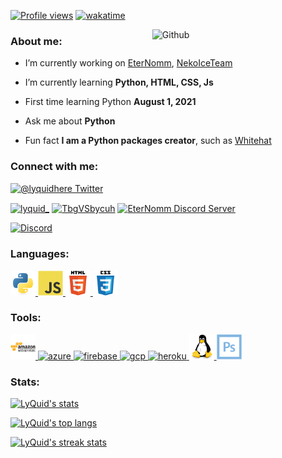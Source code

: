 [![Profile views](https://komarev.com/ghpvc/?username=lyquid12&label=Profile%20Views&color=00ff6e&style=flat)](https://github.com/LyQuid12)
[![wakatime](https://wakatime.com/badge/user/009964de-2c20-442b-a973-095ac50ab692.svg)](https://wakatime.com/@009964de-2c20-442b-a973-095ac50ab692)

<img width="55%" align="right" alt="Github" src="https://raw.githubusercontent.com/onimur/.github/master/.resources/git-header.svg" />

<h3 align="left">About me:</h3>

- I’m currently working on [EterNomm](https://github.com/EterNomm), [NekoIceTeam](https://github.com/NekoIceTeam)

- I’m currently learning **Python, HTML, CSS, Js**

- First time learning Python **August 1, 2021**

- Ask me about **Python**

- Fun fact **I am a Python packages creator**,  such as [Whitehat](https://github.com/EterNomm/Whitehat)

<h3 align="left">Connect with me:</h3>
<p align="left">

[![@lyquidhere Twitter](https://img.shields.io/twitter/follow/lyquidhere?style=social)](https://twitter.com/lyquidhere)

<a href="https://instagram.com/lyquid_" target="blank"><img align="center" src="https://raw.githubusercontent.com/rahuldkjain/github-profile-readme-generator/master/src/images/icons/Social/instagram.svg" alt="lyquid_" height="30" width="40" /></a>
<a href="https://discord.gg/qpT2AeYZRN" target="blank"><img align="center" src="https://raw.githubusercontent.com/rahuldkjain/github-profile-readme-generator/master/src/images/icons/Social/discord.svg" alt="TbgVSbycuh" height="30" width="40" /></a>
<a href="https://discord.gg/qpT2AeYZRN" target="blank"><img align="center" src="https://img.shields.io/discord/887650006977347594?label=Discord&logo=Discord" alt="EterNomm Discord Server" height="30" width="200" /></a>
</p>

[![Discord](https://discord.c99.nl/widget/theme-3/766162972060942336.png)](https://discord.gg/qpT2AeYZRN)

<h3 align="left">Languages:</h3>
<p align="left"> <a href="https://www.python.org" target="_blank"> <img src="https://raw.githubusercontent.com/devicons/devicon/master/icons/python/python-original.svg" alt="python" width="40" height="40"/> </a> <a href="https://developer.mozilla.org/en-US/docs/Web/JavaScript" target="_blank"> <img src="https://raw.githubusercontent.com/devicons/devicon/master/icons/javascript/javascript-original.svg" alt="javascript" width="40" height="40"/> </a> <a href="https://www.w3.org/html/" target="_blank"> <img src="https://raw.githubusercontent.com/devicons/devicon/master/icons/html5/html5-original-wordmark.svg" alt="html5" width="40" height="40"/> </a> <a href="https://www.w3schools.com/css/" target="_blank"> <img src="https://raw.githubusercontent.com/devicons/devicon/master/icons/css3/css3-original-wordmark.svg" alt="css3" width="40" height="40"/> </a> </p>
<h3 align="left">Tools:</h3>
<p align="left"> <a href="https://aws.amazon.com" target="_blank"> <img src="https://raw.githubusercontent.com/devicons/devicon/master/icons/amazonwebservices/amazonwebservices-original-wordmark.svg" alt="aws" width="40" height="40"/> </a> <a href="https://azure.microsoft.com/en-in/" target="_blank"> <img src="https://www.vectorlogo.zone/logos/microsoft_azure/microsoft_azure-icon.svg" alt="azure" width="40" height="40"/> </a> <a href="https://firebase.google.com/" target="_blank"> <img src="https://www.vectorlogo.zone/logos/firebase/firebase-icon.svg" alt="firebase" width="40" height="40"/> </a> <a href="https://cloud.google.com" target="_blank"> <img src="https://www.vectorlogo.zone/logos/google_cloud/google_cloud-icon.svg" alt="gcp" width="40" height="40"/> </a> <a href="https://heroku.com" target="_blank"> <img src="https://www.vectorlogo.zone/logos/heroku/heroku-icon.svg" alt="heroku" width="40" height="40"/> </a> <a href="https://www.linux.org/" target="_blank"> <img src="https://raw.githubusercontent.com/devicons/devicon/master/icons/linux/linux-original.svg" alt="linux" width="40" height="40"/> </a> <a href="https://www.photoshop.com/en" target="_blank"> <img src="https://raw.githubusercontent.com/devicons/devicon/master/icons/photoshop/photoshop-line.svg" alt="photoshop" width="40" height="40"/> </a> </p>


<h3 align="left">Stats:</h3>

[![LyQuid's stats](https://github-readme-stats.vercel.app/api?username=lyquid12&include_all_commits=Tru&show_icons=True&theme=radical&locale=en)](https://github.com/LyQuid12)

[![LyQuid's top langs](https://github-readme-stats.vercel.app/api/top-langs?username=lyquid12&show_icons=true&theme=tokyonight&locale=en&layout=compact)](https://github.com/LyQuid12)

[![LyQuid's streak stats](https://github-readme-streak-stats.herokuapp.com/?user=lyquid12&theme=dark)](https://github.com/LyQuid12)
